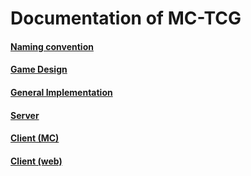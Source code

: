 # Documentation of MC-TCG
#### [Naming convention](NamingConvention/README.md)
#### [Game Design](GameDesign/README.md)
#### [General Implementation]()
#### [Server]()
#### [Client (MC)]()
#### [Client (web)]()
